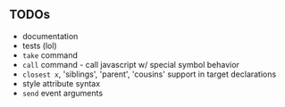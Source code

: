 
## TODOs

* documentation
* tests (lol)
* `take` command
* `call` command - call javascript w/ special symbol behavior
* `closest x`, 'siblings', 'parent', 'cousins' support in target declarations
* style attribute syntax
* `send` event arguments